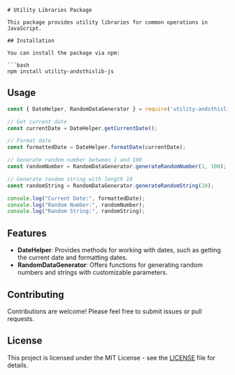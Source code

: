 ```
# Utility Libraries Package

This package provides utility libraries for common operations in JavaScript.

## Installation

You can install the package via npm:

```bash
npm install utility-andsthislib-js
```

## Usage

```javascript
const { DateHelper, RandomDataGenerator } = require('utility-andsthislib-js');

// Get current date
const currentDate = DateHelper.getCurrentDate();

// Format date
const formattedDate = DateHelper.formatDate(currentDate);

// Generate random number between 1 and 100
const randomNumber = RandomDataGenerator.generateRandomNumber(1, 100);

// Generate random string with length 10
const randomString = RandomDataGenerator.generateRandomString(10);

console.log("Current Date:", formattedDate);
console.log("Random Number:", randomNumber);
console.log("Random String:", randomString);
```

## Features

- **DateHelper**: Provides methods for working with dates, such as getting the current date and formatting dates.
- **RandomDataGenerator**: Offers functions for generating random numbers and strings with customizable parameters.

## Contributing

Contributions are welcome! Please feel free to submit issues or pull requests.

## License

This project is licensed under the MIT License - see the [LICENSE](LICENSE) file for details.
```
